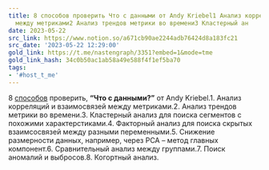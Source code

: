 ```yaml
---
title: 8 способов проверить Что с данными от Andy Kriebel1 Анализ корреляций и взаимосвязей
  между метриками2 Анализ трендов метрики во времени3 Кластерный ан
date: 2023-05-22
src_link: https://www.notion.so/a671cb90ae2244adb76424d8a183fc21
src_date: '2023-05-22 12:29:00'
gold_link: https://t.me/nastengraph/3351?embed=1&mode=tme
gold_link_hash: 34c0b50ac1ab58a49e588f4f1ef5ba70
tags:
- '#host_t_me'
---
```


8 [способов](https://www.linkedin.com/posts/andykriebel_how-to-conduct-diagnostic-analysis-activity-7059118550791139329-Zy9H?utm_source=share&utm_medium=member_desktop) проверить, **“Что с данными?”** от Andy Kriebel.1. Анализ корреляций и взаимосвязей между метриками.2. Анализ трендов метрики во времени.3. Кластерный анализ для поиска сегментов с похожими характерстиками.4. Факторный анализ для поиска скрытых взаимсосвязей между разными переменными.5. Снижение размерности данных, например, через PCA – метод главных компонент.6. Сравнительный анализ между группами.7. Поиск аномалий и выбросов.8. Когортный анализ.